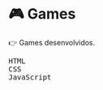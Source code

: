 # :video_game: Games

:point_right: Games desenvolvidos.

<kbd>HTML</kbd>  
<kbd>CSS</kbd>  
<kbd>JavaScript</kbd>  

&nbsp;
